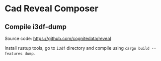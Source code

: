 # Cad Reveal Composer

## Compile i3df-dump

Source code: https://github.com/cognitedata/reveal

Install rustup tools, go to `i3df` directory and compile using `cargo build --features dump`.